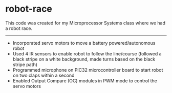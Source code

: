# robot-race
This code was created for my Microprocessor Systems class where we had a robot race. 

***************************************************************************************************************
- Incorporated servo motors to move a battery powered/autonomous robot
- Used 4 IR sensors to enable robot to follow the line/course (followed a black stripe on a white
 background, made turns based on the black stripe path)
- Programmed microphone on PIC32 microcontroller board to start robot on two claps within a second
- Enabled Output Compare (OC) modules in PWM mode to control the servo motors


